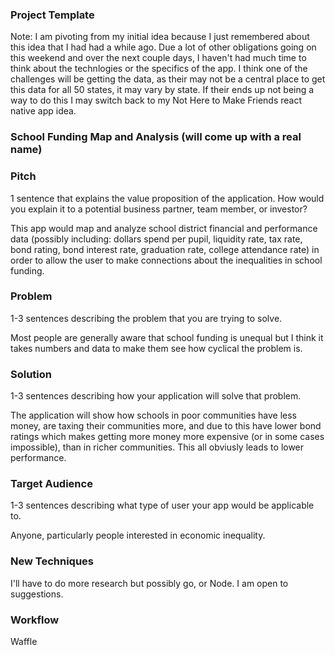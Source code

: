 ### Project Template

Note: I am pivoting from my initial idea because I just remembered about this idea that I had had a while ago. Due a lot of other obligations going on this weekend and over the next couple days, I haven't had much time to think about the technlogies or the specifics of the app. I think one of the challenges will be getting the data, as their may not be a central place to get this data for all 50 states, it may vary by state. If their ends up not being a way to do this I may switch back to my Not Here to Make Friends react native app idea. 

### School Funding Map and Analysis (will come up with a real name)

### Pitch

1 sentence that explains the value proposition of the application. How would you explain it to a potential business partner, team member, or investor?

This app would map and analyze school district financial and performance data (possibly including: dollars spend per pupil,  liquidity rate, tax rate, bond rating, bond interest rate, graduation rate, college attendance rate) in order to allow the user to make connections about the inequalities in school funding.

### Problem

1-3 sentences describing the problem that you are trying to solve.

Most people are generally aware that school funding is unequal but I think it takes numbers and data to make them see how cyclical the problem is. 

### Solution

1-3 sentences describing how your application will solve that problem.

The application will show how schools in poor communities have less money, are taxing their communities more, and due to this have lower bond ratings which makes getting more money more expensive (or in some cases impossible), than in richer communities. This all obviusly leads to lower performance. 

### Target Audience

1-3 sentences describing what type of user your app would be applicable to.

Anyone, particularly people interested in economic inequality.

### New Techniques

I'll have to do more research but possibly go, or Node. I am open to suggestions. 

### Workflow

Waffle
